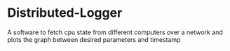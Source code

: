 # Distributed-Logger
A software to fetch cpu state from different computers over a network and plots the graph between desired parameters and timestamp
